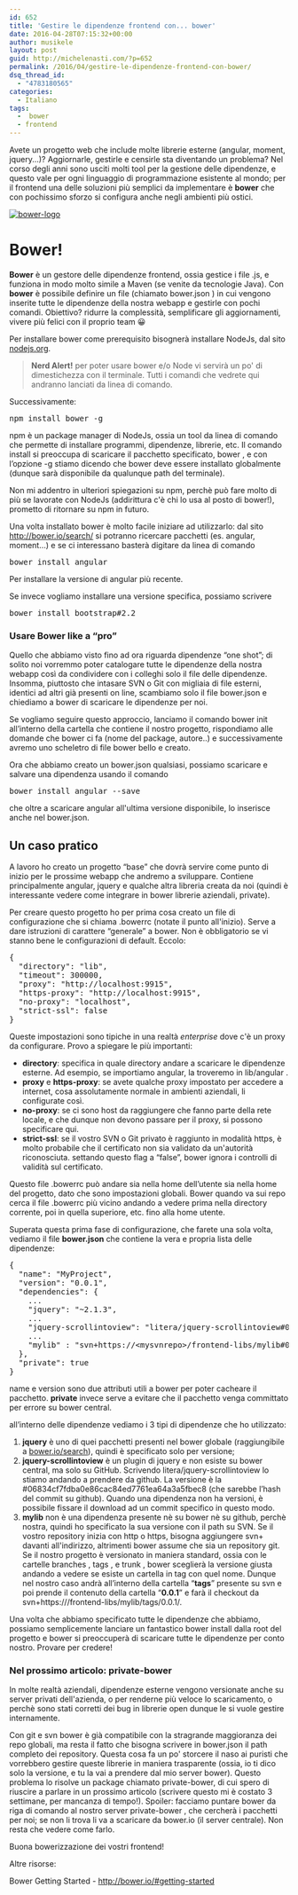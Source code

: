 ```yaml
---
id: 652
title: 'Gestire le dipendenze frontend con... bower'
date: 2016-04-28T07:15:32+00:00
author: musikele
layout: post
guid: http://michelenasti.com/?p=652
permalink: /2016/04/gestire-le-dipendenze-frontend-con-bower/
dsq_thread_id:
  - "4783180565"
categories:
  - Italiano
tags:
  -  bower
  - frontend
---
```

Avete un progetto web che include molte librerie esterne (angular, moment, jquery...)? Aggiornarle, gestirle e censirle sta diventando un problema? Nel corso degli anni sono usciti molti tool per la gestione delle dipendenze, e questo vale per ogni linguaggio di programmazione esistente al mondo; per il frontend una delle soluzioni più semplici da implementare è **bower** che con pochissimo sforzo si configura anche negli ambienti più ostici.

[<img class="aligncenter size-medium wp-image-661" src="https://i2.wp.com/michelenasti.com/wp-content/uploads/2016/04/bower-logo-300x264.png?fit=300%2C264" alt="bower-logo" srcset="https://i0.wp.com/michelenasti.com/wp-content/uploads/2016/04/bower-logo.png?resize=300%2C264 300w, https://i0.wp.com/michelenasti.com/wp-content/uploads/2016/04/bower-logo.png?resize=768%2C675 768w, https://i0.wp.com/michelenasti.com/wp-content/uploads/2016/04/bower-logo.png?w=1024 1024w, https://i0.wp.com/michelenasti.com/wp-content/uploads/2016/04/bower-logo.png?resize=700%2C615 700w" sizes="(max-width: 300px) 100vw, 300px" data-recalc-dims="1" />](https://i0.wp.com/michelenasti.com/wp-content/uploads/2016/04/bower-logo.png)

# Bower!

**Bower** è un gestore delle dipendenze frontend, ossia gestice i file .js, e funziona in modo molto simile a Maven (se venite da tecnologie Java). Con **bower** è possibile definire un file (chiamato <span class="lang:default decode:true crayon-inline ">bower.json</span> ) in cui vengono inserite tutte le dipendenze della nostra webapp e gestirle con pochi  comandi. Obiettivo? ridurre la complessità, semplificare gli aggiornamenti, vivere più felici con il proprio team 😀

Per installare bower come prerequisito bisognerà installare NodeJs, dal sito [nodejs.org](https://nodejs.org/en/).

> **Nerd Alert!** per poter usare bower e/o Node vi servirà un po' di dimestichezza con il terminale. Tutti i comandi che vedrete qui andranno lanciati da linea di comando.

Successivamente:

<pre class="lang:default decode:true">npm install bower -g</pre>

<span class="lang:default decode:true crayon-inline ">npm</span>  è un package manager di NodeJs, ossia un tool da linea di comando che permette di installare programmi, dipendenze, librerie, etc. Il comando <span class="lang:default decode:true crayon-inline">install</span> si preoccupa di scaricare il pacchetto specificato, <span class="lang:default decode:true crayon-inline ">bower</span> , e con l’opzione <span class="lang:default decode:true crayon-inline ">-g</span>  stiamo dicendo che bower deve essere installato globalmente (dunque sarà disponibile da qualunque path del terminale).

Non mi addentro in ulteriori spiegazioni su npm, perchè può fare molto di più se lavorate con NodeJs (addirittura c'è chi lo usa al posto di bower!), prometto di ritornare su npm in futuro.

Una volta installato bower è molto facile iniziare ad utilizzarlo: dal sito <http://bower.io/search/> si potranno ricercare pacchetti (es. angular, moment…) e se ci interessano basterà digitare da linea di comando

<pre class="lang:default decode:true">bower install angular</pre>

Per installare la versione di angular più recente.

Se invece vogliamo installare una versione specifica, possiamo scrivere

<pre class="lang:default decode:true ">bower install bootstrap#2.2</pre>

### Usare Bower like a &#8220;pro&#8221;

Quello che abbiamo visto fino ad ora riguarda dipendenze &#8220;one shot&#8221;; di solito noi vorremmo poter catalogare tutte le dipendenze della nostra webapp così da condividere con i colleghi solo il file delle dipendenze. Insomma, piuttosto che intasare SVN o Git con migliaia di file esterni, identici ad altri già presenti on line, scambiamo solo il file <span class="lang:default decode:true crayon-inline">bower.json</span> e chiediamo a bower di scaricare le dipendenze per noi.

Se vogliamo seguire questo approccio, lanciamo il comando <span class="lang:default decode:true crayon-inline">bower init</span>  all’interno della cartella che contiene il nostro progetto, rispondiamo alle domande che bower ci fa (nome del package, autore..) e successivamente avremo uno scheletro di file bower bello e creato.

Ora che abbiamo creato un bower.json qualsiasi, possiamo scaricare e salvare una dipendenza usando il comando

<pre class="lang:default decode:true ">bower install angular --save</pre>

che oltre a scaricare angular all'ultima versione disponibile, lo inserisce anche nel <span class="lang:default decode:true crayon-inline ">bower.json</span>.

## Un caso pratico

A lavoro ho creato un progetto &#8220;base&#8221; che dovrà servire come punto di inizio per le prossime webapp che andremo a sviluppare. Contiene principalmente angular, jquery e qualche altra libreria creata da noi (quindi è interessante vedere come integrare in bower librerie aziendali, private).

Per creare questo progetto ho per prima cosa creato un file di configurazione che si chiama <span class="lang:default decode:true crayon-inline ">.bowerrc</span> (notate il punto all'inizio). Serve a dare istruzioni di carattere &#8220;generale&#8221; a bower. Non è obbligatorio se vi stanno bene le configurazioni di default.  Eccolo:

<pre class="lang:js decode:true " title=".bowerrc">{
  "directory": "lib",
  "timeout": 300000,
  "proxy": "http://localhost:9915",
  "https-proxy": "http://localhost:9915",
  "no-proxy": "localhost", 
  "strict-ssl": false
}</pre>

Queste impostazioni sono tipiche in una realtà _enterprise_ dove c'è un proxy da configurare. Provo a spiegare le più importanti:

  * **directory**: specifica in quale directory andare a scaricare le dipendenze esterne. Ad esempio, se importiamo angular, la troveremo in lib/angular .
  * **proxy** e **https-proxy**: se avete qualche proxy impostato per accedere a internet, cosa assolutamente normale in ambienti aziendali, li configurate così.
  * **no-proxy**: se ci sono host da raggiungere che fanno parte della rete locale, e che dunque non devono passare per il proxy, si possono specificare qui.
  * **strict-ssl**: se il vostro SVN o Git privato è raggiunto in modalità https, è molto probabile che il certificato non sia validato da un'autorità riconosciuta. settando questo flag a &#8220;false&#8221;, bower ignora i controlli di validità sul certificato.

Questo file <span class="lang:default decode:true crayon-inline ">.bowerrc</span>  può andare sia nella home dell’utente sia nella home del progetto, dato che sono impostazioni globali. Bower quando va sui repo cerca il file <span class="lang:default decode:true crayon-inline ">.bowerrc</span>  più vicino andando a vedere prima nella directory corrente, poi in quella superiore, etc. fino alla home utente.

Superata questa prima fase di configurazione, che farete una sola volta, vediamo il file **bower.json** che contiene la vera e propria lista delle dipendenze:

<pre class="lang:js decode:true " title="bower.json">{
  "name": "MyProject",
  "version": "0.0.1",
  "dependencies": {
    ...
    "jquery": "~2.1.3",
    ...
    "jquery-scrollintoview": "litera/jquery-scrollintoview#06834cf7fdba0e86cac84ed7761ea64a3a5fbec8",
    ...
    "mylib" : "svn+https://&lt;mysvnrepo&gt;/frontend-libs/mylib#0.0.1"
  },
  "private": true
}</pre>

name e version sono due attributi utili a bower per poter cacheare il pacchetto. **private** invece serve a evitare che il pacchetto venga committato per errore su bower central.

all’interno delle dipendenze vediamo i 3 tipi di dipendenze che ho utilizzato:

  1. **jquery** è uno di quei pacchetti presenti nel bower globale (raggiungibile a [bower.io/search](http://bower.io/search)), quindi è specificato solo per versione;
  2. **jquery-scrollintoview** è un plugin di jquery e non esiste su bower central, ma solo su GitHub. Scrivendo <span class="lang:default decode:true crayon-inline ">litera/jquery-scrollintoview</span>  lo stiamo andando a prendere da github. La versione è la <span class="lang:default decode:true crayon-inline ">#06834cf7fdba0e86cac84ed7761ea64a3a5fbec8</span>  (che sarebbe l’hash del commit su github). Quando una dipendenza non ha versioni, è possibile fissare il download ad un commit specifico in questo modo.
  3. ****mylib**** non è una dipendenza presente nè su bower nè su github, perchè nostra, quindi ho specificato la sua versione con il path su SVN. Se il vostro repository inizia con http o https, bisogna aggiungere <span class="lang:default decode:true crayon-inline ">svn+</span>  davanti all'indirizzo, altrimenti bower assume che sia un repository git. Se il nostro progetto è versionato in maniera standard, ossia con le cartelle <span class="lang:default decode:true crayon-inline">branches</span> , <span class="lang:default decode:true crayon-inline">tags</span> , e <span class="lang:default decode:true crayon-inline">trunk</span> , bower sceglierà la versione giusta andando a vedere se esiste un cartella in tag con quel nome. Dunque nel nostro caso andrà all’interno della cartella “**tags**” presente su svn e poi prende il contenuto della cartella “**0.0.1**” e farà il checkout da <span class="lang:js decode:true crayon-inline">svn+https://<mysvnrepo>/frontend-libs/mylib/tags/0.0.1/</span>.

Una volta che abbiamo specificato tutte le dipendenze che abbiamo, possiamo semplicemente lanciare un fantastico <span class="lang:default decode:true crayon-inline ">bower install</span>  dalla root del progetto e bower si preoccuperà di scaricare tutte le dipendenze per conto nostro. Provare per credere!

### Nel prossimo articolo: private-bower

In molte realtà aziendali, dipendenze esterne vengono versionate anche su server privati dell'azienda, o per renderne più veloce lo scaricamento, o perchè sono stati corretti dei bug in librerie open dunque le si vuole gestire internamente.

Con git e svn bower è già compatibile con la stragrande maggioranza dei repo globali, ma resta il fatto che bisogna scrivere in bower.json il path completo dei repository. Questa cosa fa un po' storcere il naso ai puristi che vorrebbero gestire queste librerie in maniera trasparente (ossia, io ti dico solo la versione, e tu la vai a prendere dal mio server bower). Questo problema lo risolve un package chiamato <span class="lang:default decode:true crayon-inline">private-bower</span>, di cui spero di riuscire a parlare in un prossimo articolo (scrivere questo mi è costato 3 settimane, per mancanza di tempo!). Spoiler: facciamo puntare <span class="lang:default decode:true crayon-inline ">bower</span>  da riga di comando al nostro server <span class="lang:default decode:true crayon-inline ">private-bower</span> , che cercherà i pacchetti per noi; se non li trova li va a scaricare da <span class="lang:default decode:true crayon-inline ">bower.io</span>  (il server centrale). Non resta che vedere come farlo.

Buona bowerizzazione dei vostri frontend!

Altre risorse:
  
Bower Getting Started - http://bower.io/#getting-started